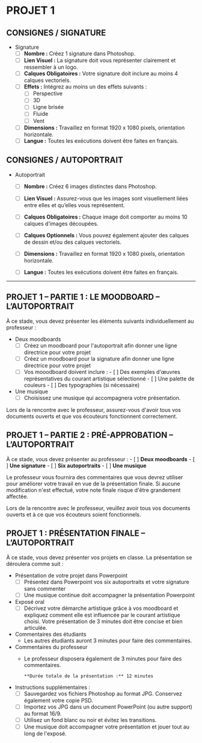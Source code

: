 # PROJET 1

## CONSIGNES / SIGNATURE
* Signature
    - [ ] **Nombre :** Créez 1 signature dans Photoshop.
    - [ ] **Lien Visuel :** La signature doit vous représenter clairement et ressembler à un logo.
    - [ ] **Calques Obligatoires :** Votre signature doit inclure au moins 4 calques vectoriels.
    - [ ] **Effets :** Intégrez au moins un des effets suivants :
        - [ ] Perspective
        - [ ] 3D
        - [ ] Ligne brisée
        - [ ] Fluide
        - [ ] Vent
    - [ ] **Dimensions :** Travaillez en format 1920 x 1080 pixels, orientation horizontale.
    - [ ] **Langue :** Toutes les exécutions doivent être faites en français.

## CONSIGNES / AUTOPORTRAIT
* Autoportrait
    - [ ] **Nombre :** Créez 6 images distinctes dans Photoshop.
    - [ ] **Lien Visuel :** Assurez-vous que les images sont visuellement liées entre elles et qu’elles vous représentent.
    - [ ] **Calques Obligatoires :** Chaque image doit comporter au moins 10 calques d’images découpées.
    - [ ] **Calques Optionnels :** Vous pouvez également ajouter des calques de dessin et/ou des calques vectoriels.
    - [ ] **Dimensions :** Travaillez en format 1920 x 1080 pixels, orientation horizontale.
    - [ ] **Langue :** Toutes les exécutions doivent être faites en français.


---

## PROJET 1 – PARTIE 1 : LE MOODBOARD – L’AUTOPORTRAIT

À ce stade, vous devez présenter les éléments suivants individuellement au professeur :

* Deux moodboards
  - [ ] Créez un moodboard pour l'autoportrait afin donner une ligne directrice pour votre projet
  - [ ] Créez un moodboard pour la signature afin donner une ligne directrice pour votre projet
  - [ ] Vos mooodboard doivent inclure :
          - [ ] Des exemples d'œuvres représentatives du courant artistique sélectionné
          - [ ] Une palette de couleurs
          - [ ] Des typographies (si nécessaire)
* Une musique
  - [ ] Choisissez une musique qui accompagnera votre présentation.

Lors de la rencontre avec le professeur, assurez-vous d'avoir tous vos documents ouverts et que vos écouteurs fonctionnent correctement.

## PROJET 1 – PARTIE 2 : PRÉ-APPROBATION – L’AUTOPORTRAIT

À ce stade, vous devez présenter au professeur : 
    - [ ] **Deux moodboards**
    - [ ] **Une signature**
    - [ ] **Six autoportraits**
    - [ ] **Une musique**

Le professeur vous fournira des commentaires que vous devrez utiliser pour améliorer votre travail en vue de la présentation finale. Si aucune modification n'est effectué, votre note finale risque d'être grandement affectée. 

Lors de la rencontre avec le professeur, veuillez avoir tous vos documents ouverts et à ce que vos écouteurs soient fonctionnels.

## PROJET 1 : PRÉSENTATION FINALE – L’AUTOPORTRAIT

À ce stade, vous devez présenter vos projets en classe. La présentation se déroulera comme suit :

* Présentation de votre projet dans Powerpoint
  - [ ] Présentez dans Powerpoint vos six autoportraits et votre signature sans commenter
  - [ ] Une musique continue doit accompagner la présentation Powerpoint
* Exposé oral
  - [ ] Décrivez votre démarche artistique grâce à vos moodboard et expliquez comment elle est influencée par le courant artistique choisi. Votre présentation de 3 minutes doit être concise et bien articulée. 
* Commentaires des étudiants
  * Les autres étudiants auront 3 minutes pour faire des commentaires.
* Commentaires du professeur
  * Le professeur disposera également de 3 minutes pour faire des commentaires.

        **Durée totale de la présentation :** 12 minutes

* Instructions supplémentaires :
    - [ ] Sauvegardez vos fichiers Photoshop au format JPG. Conservez également votre copie PSD.
    - [ ] Importez vos JPG dans un document PowerPoint (ou autre support) au format 16/9.
    - [ ] Utilisez un fond blanc ou noir et évitez les transitions.
    - [ ] Une musique doit accompagner votre présentation et jouer tout au long de l'exposé.
